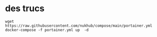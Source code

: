 # des trucs
```
wget https://raw.githubusercontent.com/nukhub/compose/main/portainer.yml
docker-compose -f portainer.yml up  -d
```
